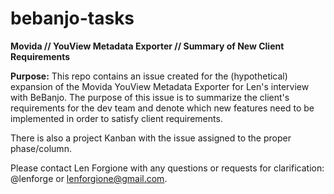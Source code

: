 # bebanjo-tasks
**Movida // YouView Metadata Exporter // Summary of New Client Requirements**

**Purpose:** This repo contains an issue created for the (hypothetical) expansion of the Movida YouView Metadata Exporter for Len's interview with BeBanjo. The purpose of this issue is to summarize the client's requirements for the dev team and denote which new features need to be implemented in order to satisfy client requirements.

There is also a project Kanban with the issue assigned to the proper phase/column.

Please contact Len Forgione with any questions or requests for clarification: @lenforge or lenforgione@gmail.com.
